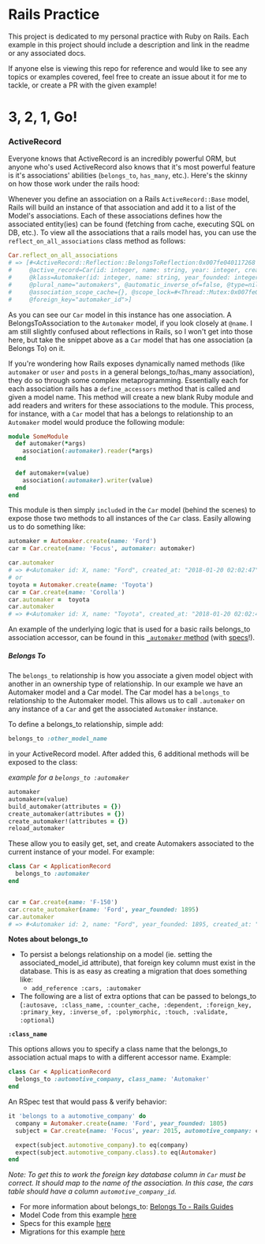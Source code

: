 # Rails Practice

This project is dedicated to my personal practice with Ruby on Rails.
Each example in this project should include a description and link in the readme or any associated docs.

If anyone else is viewing this repo for reference and would like to see any topics or examples covered,
feel free to create an issue about it for me to tackle, or create a PR with the given example!

# 3, 2, 1, Go!

### ActiveRecord

Everyone knows that ActiveRecord is an incredibly powerful ORM, but anyone who's used ActiveRecord also knows
that it's most powerful feature is it's associations' abilities (`belongs_to`, `has_many`, etc.).
Here's the skinny on how those work under the rails hood:

Whenever you define an association on a Rails `ActiveRecord::Base` model, Rails will build an instance of that
association and add it to a list of the Model's associations. Each of these associations defines how the associated
entity(ies) can be found (fetching from cache, executing SQL on DB, etc.). To view all the associations that a rails
model has, you can use the `reflect_on_all_associations` class method as follows:

```ruby
Car.reflect_on_all_associations
# => [#<ActiveRecord::Reflection::BelongsToReflection:0x007fe040117268 @name=:automaker, @scope=nil, @options={},
#     @active_record=Car(id: integer, name: string, year: integer, created_at: datetime, updated_at: datetime, automaker_id: integer),
#     @klass=Automaker(id: integer, name: string, year_founded: integer, created_at: datetime, updated_at: datetime),
#     @plural_name="automakers", @automatic_inverse_of=false, @type=nil, @foreign_type="automaker_type", @constructable=true,
#     @association_scope_cache={}, @scope_lock=#<Thread::Mutex:0x007fe040117088>, @class_name="Automaker",
#     @foreign_key="automaker_id">]
```

As you can see our `Car` model in this instance has one association. A BelongsToAssociation to the `Automaker`
model, if you look closely at `@name`. I am still slightly confused about reflections in Rails,
so I won't get into those here, but take the snippet above as a `Car` model that has one
association (a Belongs To) on it.

If you're wondering how Rails exposes dynamically named methods (like `automaker` or `user` and `posts` in a general
belongs_to/has_many association), they do so through some complex metaprogramming. Essentially
each for each association rails has a `define_accessors` method that is called and given a model name.
This method will create a new blank Ruby module and add readers and writers for these associations to the module.
This process, for instance, with a `Car` model that has a belongs to relationship to an `Automaker` model would
produce the following module:

```ruby
module SomeModule
  def automaker(*args)
    association(:automaker).reader(*args)
  end
  
  def automaker=(value)
    association(:automaker).writer(value)
  end
end
```

This module is then simply `include`d in the `Car` model (behind the scenes) to expose those two methods to all instances
of the `Car` class. Easily allowing us to do something like:

```ruby
automaker = Automaker.create(name: 'Ford')
car = Car.create(name: 'Focus', automaker: automaker)

car.automaker
# => #<Automaker id: X, name: "Ford", created_at: "2018-01-20 02:02:47", updated_at: "2018-01-20 02:02:47"> 
# or 
toyota = Automaker.create(name: 'Toyota')
car = Car.create(name: 'Corolla')
car.automaker =  toyota
car.automaker
# => #<Automaker id: X, name: "Toyota", created_at: "2018-01-20 02:02:47", updated_at: "2018-01-20 02:02:47">
```

An example of the underlying logic that is used for a basic rails belongs_to association accessor, can be found
in this [`_automaker` method]() (with [specs]()!).

##### Belongs To

The `belongs_to` relationship is how you associate a given model object with another
in an ownership type of relationship. In our example we have an Automaker
model and a Car model. The Car model has a `belongs_to` relationship to the
Automaker model. This allows us to call `.automaker` on any instance of a `Car` and get the
associated `Automaker` instance.

To define a belongs_to relationship, simple add:

```ruby
belongs_to :other_model_name
```

in your ActiveRecord model. After added this, 6 additional methods will be exposed to the class:

_example for a `belongs_to :automaker`_

```ruby
automaker
automaker=(value)
build_automaker(attributes = {})
create_automaker(attributes = {})
create_automaker!(attributes = {})
reload_automaker
```

These allow you to easily get, set, and create Automakers associated to the current instance of your model. For example:

```ruby
class Car < ApplicationRecord
  belongs_to :automaker
end


car = Car.create(name: 'F-150')
car.create_automaker(name: 'Ford', year_founded: 1895)
car.automaker
# => #<Automaker id: 2, name: "Ford", year_founded: 1895, created_at: "2018-01-20 02:02:47", updated_at: "2018-01-20 02:02:47"> 
```

**Notes about belongs_to**

- To persist a belongs relationship on a model (ie. setting the associated_model_id attribute), that foreign key
column must exist in the database. This is as easy as creating a migration that does something like:
    - `add_reference :cars, :automaker`
- The following are a list of extra options that can be passed to belongs_to (`:autosave, :class_name, :counter_cache,
:dependent, :foreign_key, :primary_key, :inverse_of, :polymorphic, :touch, :validate, :optional`)

**`:class_name`**

This options allows you to specify a class name that the belongs_to association actual maps to
with a different accessor name. Example:

```ruby
class Car < ApplicationRecord
  belongs_to :automotive_company, class_name: 'Automaker'
end
```

An RSpec test that would pass & verify behavior:

```ruby
it 'belongs to a automotive_company' do
  company = Automaker.create(name: 'Ford', year_founded: 1805)
  subject = Car.create(name: 'Focus', year: 2015, automotive_company: company)

  expect(subject.automotive_company).to eq(company)
  expect(subject.automotive_company.class).to eq(Automaker)
end
```

_Note: To get this to work the foreign key database column in `Car` must be correct. It should map to the name
of the association. In this case, the cars table should have a column `automotive_company_id`._

- For more information about belongs_to: [Belongs To - Rails Guides](http://guides.rubyonrails.org/association_basics.html#belongs-to-association-reference)
- Model Code from this example [here]()
- Specs for this example [here]()
- Migrations for this example [here]()